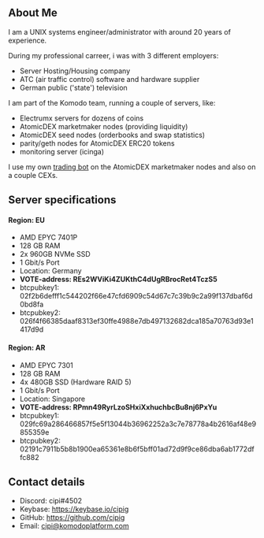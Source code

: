 ## About Me

I am a UNIX systems engineer/administrator with around 20 years of experience.

During my professional carreer, i was with 3 different employers:

* Server Hosting/Housing company
* ATC (air traffic control) software and hardware supplier
* German public ('state') television

I am part of the Komodo team, running a couple of servers, like:

* Electrumx servers for dozens of coins
* AtomicDEX marketmaker nodes (providing liquidity)
* AtomicDEX seed nodes (orderbooks and swap statistics)
* parity/geth nodes for AtomicDEX ERC20 tokens
* monitoring server (icinga)

I use my own [trading bot](https://github.com/cipig/mmtools) on the AtomicDEX marketmaker nodes and also on a couple CEXs.


## Server specifications

#### Region: EU
- AMD EPYC 7401P
- 128 GB RAM
- 2x 960GB NVMe SSD
- 1 Gbit/s Port
- Location: Germany
- <strong>VOTE-address: REs2WViKi4ZUKthC4dUgRBrocRet4TczS5</strong>
- btcpubkey1: 02f2b6defff1c544202f66e47cfd6909c54d67c7c39b9c2a99f137dbaf6d0bd8fa
- btcpubkey2: 026f4f66385daaf8313ef30ffe4988e7db497132682dca185a70763d93e1417d9d

#### Region: AR
- AMD EPYC 7301
- 128 GB RAM
- 4x 480GB SSD (Hardware RAID 5)
- 1 Gbit/s Port
- Location: Singapore
- <strong>VOTE-address: RPmn49RyrLzoSHxiXxhuchbcBu8nj6PxYu</strong>
- btcpubkey1: 029fc69a286466857f5e5f13044b36962252a3c7e78778a4b2616af48e9855359e
- btcpubkey2: 02191c7911b5b8b1900ea65361e8b6f5bff01ad72d9f9ce86dba6ab1772dffc882


## Contact details

- Discord: cipi#4502
- Keybase: https://keybase.io/cipig
- GitHub: https://github.com/cipig
- Email: cipi@komodoplatform.com

